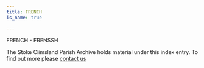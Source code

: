 ```yaml
---
title: FRENCH
is_name: true

---
```


FRENCH - FRENSSH


The Stoke Climsland Parish Archive holds material under this index entry. To find out more please [contact us](/contact/)
